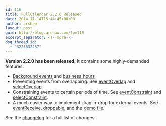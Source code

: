 ```yaml
---
id: 116
title: FullCalendar 2.2.0 Released
date: 2014-11-14T15:44:45+00:00
author: arshaw
layout: post
guid: http://blog.arshaw.com/?p=116
excerpt_separator: <!--more-->
dsq_thread_id:
  - "3225832287"
---
```

**Version 2.2.0 has been released.** It contains some highly-demanded features:<!--more-->

  * [Background events](http://fullcalendar.io/docs/event_rendering/Background_Events/) and [business hours](http://fullcalendar.io/docs/display/businessHours/)
  * Preventing events from overlapping. See [eventOverlap](http://fullcalendar.io/docs/event_ui/eventOverlap/) and [selectOverlap](http://fullcalendar.io/docs/selection/selectOverlap/).
  * Constraining events to certain periods of time. See [eventConstraint](http://fullcalendar.io/docs/event_ui/eventConstraint/) and [selectConstraint](http://fullcalendar.io/docs/selection/selectConstraint/).
  * A much easier way to implement drag-n-drop for external events. See [eventReceive](http://fullcalendar.io/docs/dropping/eventReceive/), [droppable](http://fullcalendar.io/docs/dropping/droppable/), and the [demo file](https://github.com/arshaw/fullcalendar/blob/v2.2.0/demos/external-dragging.html).

See the [changelog](https://github.com/arshaw/fullcalendar/releases/tag/v2.2.0) for a full list of changes.